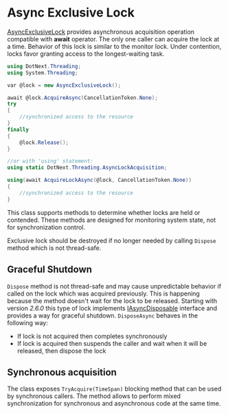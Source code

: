 Async Exclusive Lock
====
[AsyncExclusiveLock](xref:DotNext.Threading.AsyncExclusiveLock) provides asynchronous acquisition operation compatible with **await** operator. The only one caller can acquire the lock at a time. Behavior of this lock is similar to the monitor lock. Under contention, locks favor granting access to the longest-waiting task.

```csharp
using DotNext.Threading;
using System.Threading;

var @lock = new AsyncExclusiveLock();

await @lock.AcquireAsync(CancellationToken.None);
try
{
    //synchronized access to the resource
}
finally
{
    @lock.Release();
}

//or with 'using' statement:
using static DotNext.Threading.AsyncLockAcquisition;

using(await AcquireLockAsync(@lock, CancellationToken.None))
{
    //synchronized access to the resource
}
```

This class supports methods to determine whether locks are held or contended. These methods are designed for monitoring system state, not for synchronization control. 

Exclusive lock should be destroyed if no longer needed by calling `Dispose` method which is not thread-safe.

## Graceful Shutdown
`Dispose` method is not thread-safe and may cause unpredictable behavior if called on the lock which was acquired previously. This is happening because the method doesn't wait for the lock to be released. Starting with version _2.6.0_ this type of lock implements [IAsyncDisposable](https://docs.microsoft.com/en-us/dotnet/api/system.iasyncdisposable) interface and provides a way for graceful shutdown. `DisposeAsync` behaves in the following way:
* If lock is not acquired then completes synchronously
* If lock is acquired then suspends the caller and wait when it will be released, then dispose the lock

## Synchronous acquisition
The class exposes `TryAcquire(TimeSpan)` blocking method that can be used by synchronous callers. The method allows to perform mixed synchronization for synchronous and asynchronous code at the same time.